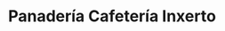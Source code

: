 ---
title: "Panadería Cafetería Inxerto"
url: /san-sadurnino/panaderia-cafeteria-inxerto/
shop: panadería
---